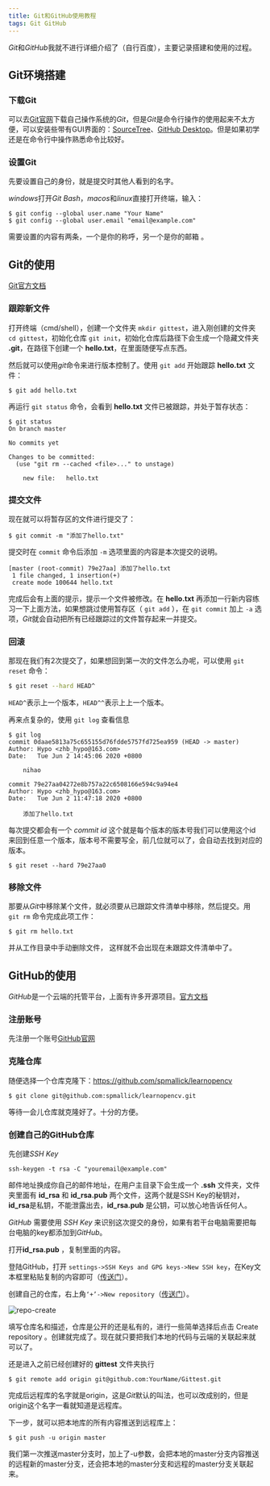 ```yaml
---
title: Git和GitHub使用教程
tags: Git GitHub
---
```


*Git*和*GitHub*我就不进行详细介绍了（自行百度），主要记录搭建和使用的过程。

<!--more-->

## Git环境搭建

### 下载Git

可以去[Git官网](https://git-scm.com/)下载自己操作系统的*Git*，但是*Git*是命令行操作的使用起来不太方便，可以安装些带有GUI界面的：[SourceTree](https://www.sourcetreeapp.com/)、[GitHub Desktop](https://desktop.github.com/)。但是如果初学还是在命令行中操作熟悉命令比较好。

### 设置Git

先要设置自己的身份，就是提交时其他人看到的名字。

*windows*打开*Git Bash*，*macos*和*linux*直接打开终端，输入：

```shell
$ git config --global user.name "Your Name"
$ git config --global user.email "email@example.com"
```

需要设置的内容有两条，一个是你的称呼，另一个是你的邮箱 。

## Git的使用

[Git官方文档](https://www.git-scm.com/book/en/v2)

### 跟踪新文件

打开终端（cmd/shell），创建一个文件夹 `mkdir gittest`，进入刚创建的文件夹 `cd gittest`，初始化仓库 `git init`，初始化仓库后路径下会生成一个隐藏文件夹 **.git**，在路径下创建一个 **hello.txt**，在里面随便写点东西。

然后就可以使用*git*命令来进行版本控制了。使用 `git add` 开始跟踪 **hello.txt** 文件：

```shell
$ git add hello.txt
```

再运行 `git status` 命令，会看到 **hello.txt** 文件已被跟踪，并处于暂存状态：

```shell
$ git status
On branch master

No commits yet

Changes to be committed:
  (use "git rm --cached <file>..." to unstage)

	new file:   hello.txt
```

### 提交文件

现在就可以将暂存区的文件进行提交了：

```shell
$ git commit -m "添加了hello.txt"
```

提交时在 `commit` 命令后添加 `-m` 选项里面的内容是本次提交的说明。

```shell
[master (root-commit) 79e27aa] 添加了hello.txt
 1 file changed, 1 insertion(+)
 create mode 100644 hello.txt
```

完成后会有上面的提示，提示一个文件被修改。在 **hello.txt** 再添加一行新内容练习一下上面方法，如果想跳过使用暂存区（ `git add` ），在 `git commit` 加上 `-a` 选项，*Git*就会自动把所有已经跟踪过的文件暂存起来一并提交。

### 回滚

那现在我们有2次提交了，如果想回到第一次的文件怎么办呢，可以使用 `git reset` 命令：

```sh j
$ git reset --hard HEAD^
```

`HEAD^`表示上一个版本，`HEAD^^`表示上上一个版本。

再来点复杂的，使用 `git log` 查看信息

```shell
$ git log                        
commit 0daae5813a75c655155d76fdde5757fd725ea959 (HEAD -> master)
Author: Hypo <zhb_hypo@163.com>
Date:   Tue Jun 2 14:45:06 2020 +0800

    nihao

commit 79e27aa04272e8b757a22c6508166e594c9a94e4
Author: Hypo <zhb_hypo@163.com>
Date:   Tue Jun 2 11:47:18 2020 +0800

    添加了hello.txt

```

每次提交都会有一个 *commit id* 这个就是每个版本的版本号我们可以使用这个id来回到任意一个版本，版本号不需要写全，前几位就可以了，会自动去找到对应的版本。

```shell
$ git reset --hard 79e27aa0
```

### 移除文件

那要从*Git*中移除某个文件，就必须要从已跟踪文件清单中移除，然后提交。用 `git rm` 命令完成此项工作：

```shell
$ git rm hello.txt
```

并从工作目录中手动删除文件， 这样就不会出现在未跟踪文件清单中了。

## GitHub的使用

*GitHub*是一个云端的托管平台，上面有许多开源项目。[官方文档](https://help.github.com/cn/github)

### 注册账号

先注册一个账号[GitHub官网](https://github.com/)

### 克隆仓库

随便选择一个仓库克隆下：https://github.com/spmallick/learnopencv

```shell
$ git clone git@github.com:spmallick/learnopencv.git
```

等待一会儿仓库就克隆好了。十分的方便。

### 创建自己的GitHub仓库

先创建*SSH Key*

```shell
ssh-keygen -t rsa -C "youremail@example.com"
```

邮件地址换成你自己的邮件地址，在用户主目录下会生成一个 **.ssh** 文件夹，文件夹里面有 **id_rsa** 和 **id_rsa.pub** 两个文件，这两个就是SSH Key的秘钥对，**id_rsa**是私钥，不能泄露出去，**id_rsa.pub** 是公钥，可以放心地告诉任何人。

*GitHub* 需要使用 *SSH Key* 来识别这次提交的身份，如果有若干台电脑需要把每台电脑的key都添加到*GitHub*。

打开**id_rsa.pub** ，复制里面的内容。

登陆GitHub，打开 `settings->SSH Keys and GPG keys->New SSH key`，在Key文本框里粘贴复制的内容即可（[传送门](https://github.com/settings/ssh/new)）。

创建自己的仓库，右上角`‘+’->New repository`（[传送门](https://github.com/new)）。

![repo-create](https://help.github.com/assets/images/help/repository/repo-create.png)

填写仓库名和描述，仓库是公开的还是私有的，进行一些简单选择后点击 Create repository 。创建就完成了。现在就只要把我们本地的代码与云端的关联起来就可以了。

还是进入之前已经创建好的 **gittest** 文件夹执行

```shell
$ git remote add origin git@github.com:YourName/Gittest.git
```

完成后远程库的名字就是origin，这是*Git*默认的叫法，也可以改成别的，但是origin这个名字一看就知道是远程库。

下一步，就可以把本地库的所有内容推送到远程库上：

```shell
$ git push -u origin master
```

我们第一次推送master分支时，加上了-u参数，会把本地的master分支内容推送的远程新的master分支，还会把本地的master分支和远程的master分支关联起来。

